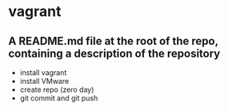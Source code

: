 # vagrant
## A README.md file at the root of the repo, containing a description of the repository
* install vagrant
* install VMware
* create repo (zero day)
* git commit and git push
